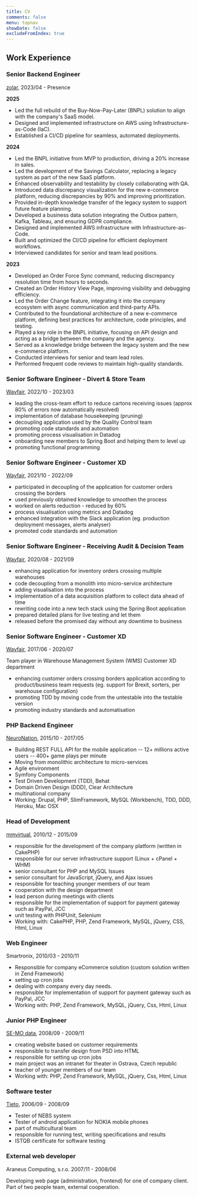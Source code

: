 ```yaml
---
title: CV
comments: false
menu: topnav
showDate: false
excludeFromIndex: true
---
```


## Work Experience

### Senior Backend Engineer
[zolar](http://zolar.de), 2023/04 - Presence


**2025**
- Led the full rebuild of the Buy-Now-Pay-Later (BNPL) solution to align with the company's SaaS model.
- Designed and implemented infrastructure on AWS using Infrastructure-as-Code (IaC).
- Established a CI/CD pipeline for seamless, automated deployments.

**2024**
- Led the BNPL initiative from MVP to production, driving a 20% increase in sales.
- Led the development of the Savings Calculator, replacing a legacy system as part of the new SaaS platform.
- Enhanced observability and testability by closely collaborating with QA.
- Introduced data discrepancy visualization for the new e-commerce platform, reducing discrepancies by 90% and improving prioritization.
- Provided in-depth knowledge transfer of the legacy system to support future feature planning.
- Developed a business data solution integrating the Outbox pattern, Kafka, Tableau, and ensuring GDPR compliance.
- Designed and implemented AWS infrastructure with Infrastructure-as-Code.
- Built and optimized the CI/CD pipeline for efficient deployment workflows.
- Interviewed candidates for senior and team lead positions.

**2023**
- Developed an Order Force Sync command, reducing discrepancy resolution time from hours to seconds.
- Created an Order History View Page, improving visibility and debugging efficiency.
- Led the Order Change feature, integrating it into the company ecosystem with async communication and third-party APIs.
- Contributed to the foundational architecture of a new e-commerce platform, defining best practices for architecture, code principles, and testing.
- Played a key role in the BNPL initiative, focusing on API design and acting as a bridge between the company and the agency.
- Served as a knowledge bridge between the legacy system and the new e-commerce platform.
- Conducted interviews for senior and team lead roles.
- Performed frequent code reviews to maintain high-quality standards.

### Senior Software Engineer - Divert & Store Team
[Wayfair](http://wayfair.de), 2022/10 - 2023/03

- leading the cross-team effort to reduce cartons receiving issues (approx 80% of errors now automatically resolved)
- implementation of database housekeeping (pruning)
- decoupling application used by the Quality Control team
- promoting code standards and automation
- promoting process visualisation in Datadog
- onboarding new members to Spring Boot and helping them to level up 
- promoting functional programming

### Senior Software Engineer - Customer XD
[Wayfair](http://wayfair.de), 2021/10 - 2022/09

- participated in decoupling of the application for customer orders crossing the borders
- used previously obtained knowledge to smoothen the process
- worked on alerts reduction - reduced by 60%
- process visualisation using metrics and Datadog
- enhanced integration with the Slack application (eg. production deployment messages,  alerts analyser)
- promoted code standards and automation


### Senior Software Engineer - Receiving Audit & Decision Team
[Wayfair](http://wayfair.de), 2020/08 - 2021/09

- enhancing application for inventory orders crossing multiple warehouses
- code decoupling from a monolith into micro-service architecture
- adding visualisation into the process
- implementation of a data acquisition platform to collect data ahead of time
- rewriting code into a new tech stack using the Spring Boot application
- prepared detailed plans for live testing and let them
- released before the promised day without any downtime to business

### Senior Software Engineer - Customer XD
[Wayfair](http://wayfair.de), 2017/06 - 2020/07

Team player in Warehouse Management System (WMS) Customer XD department
- enhancing customer orders crossing borders application according to product/business team requests (eg. support for Brexit, sorters, per warehouse configuration)
- promoting TDD by moving code from the untestable into the testable version
- promoting industry standards and automatisation

### PHP Backend Engineer
[NeuroNation](https://neuronation.com), 2015/10 - 2017/05

- Building REST FULL API for the mobile application
-- 12+ millions active users
-- 400+ game plays per minute 
- Moving from monolithic architecture to micro-services
- Agile environment 
- Symfony Components
- Test Driven Development (TDD), Behat
- Domain Driven Design (DDD), Clear Architecture
- multinational company
- Working: Drupal, PHP, SlimFramework, MySQL (Workbench), TDD, DDD, Heroku, Mac OSX

### Head of Development
[mmvirtual](http://virtualict.co.cy), 2010/12 - 2015/09

- responsible for the development of the company platform (written in CakePHP)
- responsible for our server infrastructure support (Linux + cPanel + WHM)
- senior consultant for PHP and MySQL Issues
- senior consultant for JavaScript, jQuery, and Ajax issues
- responsible for teaching younger members of our team
- cooperation with the design department
- lead person during meetings with clients
- responsible for the implementation of support for payment gateway such as PayPal, JCC
- unit testing with PHPUnit, Selenium
- Working with: CakePHP, PHP, Zend Framework, MySQL, jQuery, CSS, Html, Linux

### Web Engineer
Smartronix, 2010/03 - 2010/11

- Responsible for company eCommerce solution (custom solution written in Zend Framework)
- setting up cron jobs 
- dealing with company every day needs.
- responsible for implementation of support for payment gateway such as PayPal, JCC
- Working with: PHP, Zend Framework, MySQL, jQuery, Css, Html, Linux

### Junior PHP Engineer
[SE-MO data](https://semodata.cz/), 2008/09 - 2009/11

- creating website based on customer requirements
- responsible to transfer design from PSD into HTML
- responsible for setting up cron jobs 
- main project was an intranet for theater in Ostrava, Czech republic
- teacher of younger members of our team 
- Working with: PHP, Zend Framework, MySQL, jQuery, Css, Html, Linux

### Software tester
[Tieto](https://www.tietoevry.com/en/), 2006/09 - 2008/09

- Tester of NEBS system 
- Tester of android application for NOKIA mobile phones
- part of multicultural team
- responsible for running test, writing specifications and results
- ISTQB certificate for software testing

### External web developer
Araneus Computing, s.r.o. 2007/11 - 2008/06

Developing web page (administration, frontend) for one of company client. Part of two people team, external cooperation.
